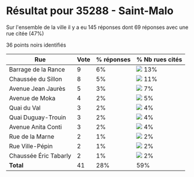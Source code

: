 # Résultat pour 35288 - Saint-Malo

Sur l'ensemble de la ville il y a eu 145 réponses dont 69 réponses avec une rue citée (47%)

36 points noirs identifiés

| Rue | Vote | % réponses | % Nb rues cités|
|-----|------|------------|----------------|
| Barrage de la Rance | 9 | 6% | <img src="../../img/bar_13.gif" />&nbsp;13%|
| Chaussée du Sillon | 8 | 5% | <img src="../../img/bar_11.gif" />&nbsp;11%|
| Avenue Jean Jaurès | 5 | 3% | <img src="../../img/bar_7.gif" />&nbsp;7%|
| Avenue de Moka | 4 | 2% | <img src="../../img/bar_5.gif" />&nbsp;5%|
| Quai du Val | 3 | 2% | <img src="../../img/bar_4.gif" />&nbsp;4%|
| Quai Duguay-Trouin | 3 | 2% | <img src="../../img/bar_4.gif" />&nbsp;4%|
| Avenue Anita Conti | 3 | 2% | <img src="../../img/bar_4.gif" />&nbsp;4%|
| Rue de la Marne | 2 | 1% | <img src="../../img/bar_2.gif" />&nbsp;2%|
| Rue Ville-Pépin | 2 | 1% | <img src="../../img/bar_2.gif" />&nbsp;2%|
| Chaussée Éric Tabarly | 2 | 1% | <img src="../../img/bar_2.gif" />&nbsp;2%|
| **Total** | 41 | 28% | 59%|
